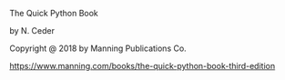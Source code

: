 The Quick Python Book

by N. Ceder

Copyright @ 2018 by Manning Publications Co.


https://www.manning.com/books/the-quick-python-book-third-edition
